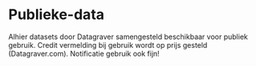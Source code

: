 # Publieke-data

Alhier datasets door Datagraver samengesteld beschikbaar voor publiek gebruik.
Credit vermelding bij gebruik wordt op prijs gesteld (Datagraver.com). 
Notificatie gebruik ook fijn!

